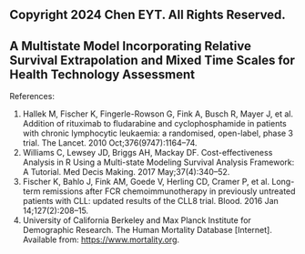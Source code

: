 ## Copyright 2024 Chen EYT. All Rights Reserved.
## A Multistate Model Incorporating Relative Survival Extrapolation and Mixed Time Scales for Health Technology Assessment

References:
1. Hallek M, Fischer K, Fingerle-Rowson G, Fink A, Busch R, Mayer J, et al. Addition of rituximab to fludarabine and cyclophosphamide in patients with chronic lymphocytic leukaemia: a randomised, open-label, phase 3 trial. The Lancet. 2010 Oct;376(9747):1164–74. 
2. Williams C, Lewsey JD, Briggs AH, Mackay DF. Cost-effectiveness Analysis in R Using a Multi-state Modeling Survival Analysis Framework: A Tutorial. Med Decis Making. 2017 May;37(4):340–52.
3. Fischer K, Bahlo J, Fink AM, Goede V, Herling CD, Cramer P, et al. Long-term remissions after FCR chemoimmunotherapy in previously untreated patients with CLL: updated results of the CLL8 trial. Blood. 2016 Jan 14;127(2):208–15.
4. University of California Berkeley and Max Planck Institute for Demographic Research. The Human Mortality Database [Internet]. Available from: https://www.mortality.org.


